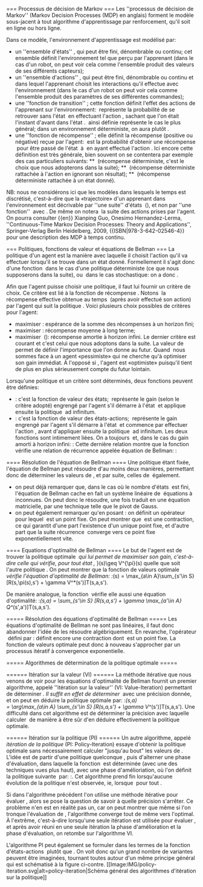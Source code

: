 
=== Processus de décision de Markov ===
Les ''processus de décision de Markov'' (Markov Decision Processes (MDP) en anglais) forment le modèle sous-jacent à tout algorithme d'apprentissage par renforcement, qu'il soit en ligne ou hors ligne.

Dans ce modèle, l'environnement d'apprentissage est modélisé par:
* un ''ensemble d'états'' <math>S</math>, qui peut être fini, dénombrable ou continu; cet ensemble définit l'environnement tel que perçu par l'apprenant (dans le cas d'un robot, on peut voir cela comme l'ensemble produit des valeurs de ses différents capteurs);
* un ''ensemble d'actions'' <math>A</math>, qui peut être fini, dénombrable ou continu et dans lequel l'apprenant choisit les interactions qu'il effectue avec l'environnement (dans le cas d'un robot on peut voir cela comme l'ensemble produit des paramètres de ses différentes commandes);
* une ''fonction de transition'' <math>T:S\times A\times S\to[0;1]</math>; cette fonction définit l'effet des actions de l'apprenant sur l'environnement: <math>T(s, a, s')</math> représente la probabilité de se retrouver sans l'état <math>s'</math> en effectuant l'action <math>a</math>, sachant que l'on était l'instant d'avant dans l'état <math>s</math>.
<math>T</math> ainsi définie représente le cas le plus général; dans un environnement déterministe, on aura plutôt <math>T:S\times A\to S</math>.
* une ''fonction de récompense'' <math>R:S\times A\times S\times\R\to[0;1]</math>; elle définit la récompense (positive ou négative) reçue par l'agent: <math>R(s,a,s',v)</math> est la probabilité d'obtenir une récompense <math>v</math> pour être passé de l'état <math>s</math> à <math>s'</math> en ayant effectué l'action <math>a</math>. Ici encore cette définition est très générale, bien souvent on se contentera par exemple des cas particuliers suivants:
** <math>R:S\times A\times S\to\R</math> (récompense déterministe, c'est le choix que nous adopterons dans la suite);
** <math>R:S\times A\to\R</math> (récompense déterministe rattachée à l'action en ignorant son résultat);
** <math>R:S\to\R</math> (récompense déterministe rattachée à un état donné).
 
NB: nous ne considérons ici que les modèles dans lesquels le temps est discrétisé, c'est-à-dire que la «trajectoire» d'un apprenant dans l'environnement est décrivable par ''une suite'' d'états <math>s_t</math> (<math>t\in\N</math>), et non par ''une fonction'' <math>s(t)</math> avec <math>t\in\R</math>.
De même on notera <math>a_t</math> la suite des actions prises par l'agent.
On pourra consulter 
<ref name="CTMDP">{{en}} Xianping Guo, Onesimo Hernandez-Lerma, ''Continuous-Time Markov Decision Processes: Theory and Applications'', Springer-Verlag Berlin Heidelberg, 2009, {{ISBN|978-3-642-02546-4}}</ref>
pour une description des MDP à temps continu.

=== Politiques, fonctions de valeur et équations de Bellman ===
La politique d'un agent est la manière avec laquelle il choisit l'action qu'il va effectuer lorsqu'il se trouve dans un état donné.
Formellement il s'agit donc d'une fonction <math>\pi: S\to A</math> dans le cas d'une politique déterministe (ce que nous supposerons dans la suite), ou <math>\pi:S\times A\to[0;1]</math> dans le cas stochastique: on a donc <math>a_t=\pi(s_t)</math>.

Afin que l'agent puisse choisir une politique, il faut lui fournir un critère de choix.
Ce critère est lié à la fonction de récompense <math>R</math>. 
Notons <math>r_t=R(s_t, \pi(s_t), s_{t+1})</math> la récompense effective obtenue au temps <math>t</math> (après avoir effectué son action) par l'agent qui suit la politique <math>\pi</math>.
Voici plusieurs choix possibles de critères pour l'agent:
* maximiser <math>E\left(\sum_{t=0}^h r_t\right)</math>: espérance de la somme des récompenses à un horizon fini;
* maximiser <math>\lim_{h\to+\infty} E\left({1\over h}\sum_{t=0}^h r_t\right)</math>: récompense moyenne à long terme;
* maximiser <math>E\left(\sum_{t=0}^\infty \gamma^t r_t\right)</math> (<math>0\leq \gamma<1</math>): récompense amortie à horizon infini.
Le dernier critère est courant et c'est celui que nous adoptons dans la suite.
La valeur de <math>\gamma</math> permet de définir l'importance que l'on donne au futur.
Quand <math>\gamma=0</math> nous sommes face à un agent «pessimiste» qui ne cherche qu'à optimiser son gain immédiat.
À l'opposé si <math>\gamma\to 1</math>, l'agent est «optimiste» puisqu'il tient de plus en plus sérieusement compte du futur lointain.

Lorsqu'une politique et un critère sont déterminés, deux fonctions peuvent être définies:
* <math>V^\pi: S\to\R</math>: c'est la fonction de valeur des états; <math>V\pi(s)</math> représente le gain (selon le critère adopté) engrengé par l'agent s'il démarre à l'état <math>s</math> et applique ensuite la politique <math>\pi</math> ad infinitum.
* <math>Q^\pi: S\times A\to\R</math>: c'est la fonction de valeur des états-actions; <math>Q^\pi(s,a)</math> représente le gain engrengé par l'agent s'il démarre à l'état <math>s</math> et commence par effectuer l'action <math>a</math>, avant d'appliquer ensuite la politique <math>\pi</math> ad infinitum.
Les deux fonctions sont intimement liées. 
On a toujours <math>V^\pi(s) = Q^\pi(s, \pi(s))</math> et, dans le cas du gain amorti à horizon infini:
:<math> Q^\pi(s, a) = \sum_{s'\in S} [R(s,a,s') + \gamma V^\pi(s')]T(s,a,s'). </math>
Cette dernière relation montre que la fonction <math>V^{\pi}</math> vérifie une relation de récurrence appelée équation de Bellman:
:<math> V^\pi(s) = \sum_{s'\in S} [R(s,\pi(s),s') + \gamma V^\pi(s')]T(s,\pi(s),s'). </math>

==== Résolution de l'équation de Bellman ====
Une politique étant fixée, l'équation de Bellman peut résoudre d'au moins deux manières, permettant donc de déterminer les valeurs de <math>V^\pi</math>, et par suite, celles de <math>Q^\pi</math> également.
* on peut déjà remarquer que, dans le cas où le nombre d'états <math>n</math> est fini, l'équation de Bellman cache en fait un système linéaire de <math>n</math> équations à <math>n</math> inconnues. 
On peut donc le résoudre, une fois traduit en une équation matricielle, par une technique telle que le pivot de Gauss.
* on peut également remarquer qu'en posant
:<math>K(f)(s) = \sum_{s'\in S} [R(s,\pi(s),s') + \gamma f(s)]T(s,\pi(s),s'),</math>
on définit un opérateur <math>K</math> pour lequel <math>V^\pi</math> est un point fixe.
On peut montrer que <math>K</math> est une contraction, ce qui garantit d'une part l'existence d'un unique point fixe, et d'autre part que la suite récurrence <math>V_{n+1} = K(V_n)</math> converge vers ce point fixe exponentiellement vite.

==== Equations d'optimalité de Bellman ====
Le but de l'agent est de trouver la politique optimale <math>\pi^*</math> qui lui permet de maximiser son gain, c'est-à-dire celle qui vérifie, pour tout état <math>s\in S</math>, <math>V^{\pi^*}(s)\geq V^{\pi}(s)</math> quelle que soit l'autre politique <math>\pi</math>.
On peut montrer que la fonction de valeurs optimale <math>V^*</math> vérifie l'équation d'optimalité de Bellman:
:<math>V^*(s) = \max_{a\in A}\sum_{s'\in S} [R(s,\pi(s),s') + \gamma V^*(s')]T(s,a,s').</math>

De manière analogue, la fonction <math>Q</math> vérifie elle aussi une équation d'optimalité:
:<math>Q^*(s,a) = \sum_{s'\in S} [R(s,a,s') + \gamma \max_{a'\in A} Q^*(s',a')]T(s,a,s').</math>

===== Résolution des équations d'optimalité de Bellman =====
Les équations d'optimalité de Bellman ne sont pas linéaires, il faut donc abandonner l'idée de les résoudre algébriquement.
En revanche, l'opérateur <math>K</math> défini par
:<math>K(f)(s) = \max_{a\in A}\sum_{s'\in S} [R(s,a,s') + \gamma f(s)]T(s,a,s'),</math>
définit encore une contraction dont <math>V^*</math> est un point fixe.
La fonction de valeurs optimale peut donc à nouveau s'approcher par un processus itératif à convergence exponentielle.

===== Algorithmes de détermination de la politique optimale =====

====== Itération sur la valeur (VI) ======
La méthode itérative que nous venons de voir pour les équations d'optimalité de Bellman fournit un premier algorithme, appelé ''itération sur la valeur'' (VI: Value-Iteration) permettant de déterminer <math>\pi^*</math>.
Il suffit en effet de déterminer <math>V^*</math> avec une précision donnée, et on peut en déduire la politique optimale par:
:<math>\pi(s) 
= \arg\max_{a\in A} Q^*(s,a)  
= \arg\max_{a\in A} \sum_{s'\in S} [R(s,a,s') + \gamma V^*(s')]T(s,a,s').</math>
Une difficulté dans cet algorithme est de déterminer la précision avec laquelle calculer <math>V^*</math> de manière à être sûr d'en déduire effectivement la politique optimale.

====== Itération sur la politique (PI) ======
Un autre algorithme, appelé *itération de la politique* (PI: Policy-Iteration) essaye d'obtenir la politique optimale sans nécessairement calculer "jusqu'au bout" les valeurs de <math>V^*</math>.
L'idée est de partir d'une politique quelconque <math>\pi_0</math>, puis d'alterner une phase d'évaluation, dans laquelle la fonction <math>V^{\pi_n}</math> est déterminée (avec une des techniques vues plus haut), avec une phase d'amélioriation, où l'on définit la politique suivante <math>\pi_{n+1}</math> par:
:<math>\pi_{n+1}(s) = \arg\max_{a\in A} \sum_{s'\in S} [R(s,a,s') + \gamma V^{\pi_n}(s')]T(s,a,s').</math>.
Cet algorithme prend fin lorsqu'aucune évolution de la politique n'est observée, ie, lorsque <math>\pi_{n+1}(s)=\pi_n(s)</math> pour tout <math>s</math>.

Si dans l'algorithme précédent l'on utilise une méthode itérative pour évaluer <math>V^\pi</math>, alors se pose la question de savoir à quelle précision s'arrêter.
Ce problème n'en est en réalité pas un, car on peut montrer que même si l'on tronque l'évaluation de <math>V^\pi</math>, l'algorithme converge tout de même vers l'optimal.
À l'extrême, c'est-à-dire lorsqu'une seule itération est utilisée pour évaluer <math>V^\pi</math>, et après avoir réuni en une seule itération la phase d'amélioration et la phase d'évaluation, on retombe sur l'algorithme VI.

L'algorithme PI peut également se formuler dans les termes de la fonction d'états-actions <math>Q</math> plutôt que <math>V</math>.
On voit donc qu'un grand nombre de variantes peuvent être imaginées, tournant toutes autour d'un même principe général qui est schématisé à la figure ci-contre.
[[Image:IMG/policy-iteration.svg|alt=policy-iteration|Schéma général des algorithmes d'itération sur la politique]]

